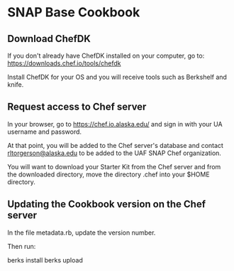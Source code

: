 # SNAP Base Cookbook

## Download ChefDK

If you don't already have ChefDK installed on your computer, go to: https://downloads.chef.io/tools/chefdk

Install ChefDK for your OS and you will receive tools such as Berkshelf and knife.

## Request access to Chef server

In your browser, go to https://chef.io.alaska.edu/ and sign in with your UA username and password.

At that point, you will be added to the Chef server's database and contact rltorgerson@alaska.edu to be added to the UAF SNAP Chef organization.

You will want to download your Starter Kit from the Chef server and from the downloaded directory, move the directory .chef into your $HOME directory.

## Updating the Cookbook version on the Chef server

In the file metadata.rb, update the version number.

Then run:

berks install
berks upload
